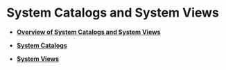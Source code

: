 # System Catalogs and System Views<a name="EN-US_TOPIC_0289900139"></a>

-   **[Overview of System Catalogs and System Views](overview-of-system-catalogs-and-system-views.md)**  

-   **[System Catalogs](system-catalogs.md)**  

-   **[System Views](system-views.md)**  


